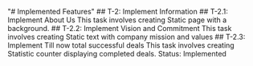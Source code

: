"# Implemented Features" 
# #   T - 2 :   I m p l e m e n t   I n f o r m a t i o n  
 # #   T - 2 . 1 :   I m p l e m e n t   A b o u t   U s  
 T h i s   t a s k   i n v o l v e s   c r e a t i n g   S t a t i c   p a g e   w i t h   a   b a c k g r o u n d .  
 # #   T - 2 . 2 :   I m p l e m e n t   V i s i o n   a n d   C o m m i t m e n t  
 T h i s   t a s k   i n v o l v e s   c r e a t i n g   S t a t i c   t e x t   w i t h   c o m p a n y   m i s s i o n   a n d   v a l u e s  
 # #   T - 2 . 3 :   I m p l e m e n t   T i l l   n o w   t o t a l   s u c c e s s f u l   d e a l s  
 T h i s   t a s k   i n v o l v e s   c r e a t i n g   S t a t i s t i c   c o u n t e r   d i s p l a y i n g   c o m p l e t e d   d e a l s .  
 * * S t a t u s :   I m p l e m e n t e d * *  
  
 